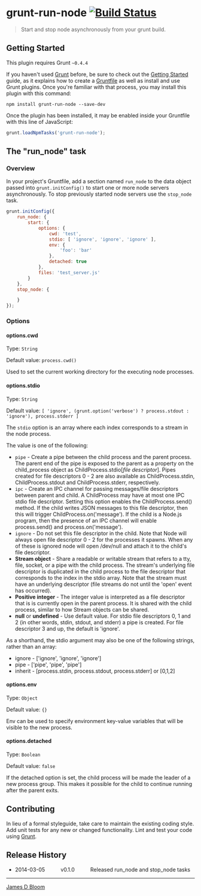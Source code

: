 # grunt-run-node [![Build Status](https://secure.travis-ci.org/jamesdbloom/grunt-run-node.png?branch=master)](http://travis-ci.org/jamesdbloom/grunt-run-node)

> Start and stop node asynchronously from your grunt build.

## Getting Started
This plugin requires Grunt `~0.4.4`

If you haven't used [Grunt](http://gruntjs.com/) before, be sure to check out the [Getting Started](http://gruntjs.com/getting-started) guide, as it explains how to create a [Gruntfile](http://gruntjs.com/sample-gruntfile) as well as install and use Grunt plugins. Once you're familiar with that process, you may install this plugin with this command:

```shell
npm install grunt-run-node --save-dev
```

Once the plugin has been installed, it may be enabled inside your Gruntfile with this line of JavaScript:

```js
grunt.loadNpmTasks('grunt-run-node');
```

## The "run_node" task

### Overview
In your project's Gruntfile, add a section named `run_node` to the data object passed into `grunt.initConfig()` to start one or more node servers asynchronously.  To stop previously started node servers use the `stop_node` task.

```js
grunt.initConfig({
    run_node: {
        start: {
            options: {
                cwd: 'test',
                stdio: [ 'ignore', 'ignore', 'ignore' ],
                env: {
                    'foo': 'bar'
                },
                detached: true
            },
            files: 'test_server.js'
        }
    },
    stop_node: {

    }
});
```

### Options

#### options.cwd
Type: `String`

Default value: `process.cwd()`

Used to set the current working directory for the executing node processes.

#### options.stdio
Type: `String`

Default value: `[ 'ignore', (grunt.option('verbose') ? process.stdout : 'ignore'), process.stderr ]`

The `stdio` option is an array where each index corresponds to a stream in the node process.

The value is one of the following:

* `pipe` - Create a pipe between the child process and the parent process. The parent end of the pipe is exposed to the parent as a property on the child_process object as ChildProcess.stdio[*file descriptor*]. Pipes created for file descriptors 0 - 2 are also available as ChildProcess.stdin, ChildProcess.stdout and ChildProcess.stderr, respectively.
* `ipc` - Create an IPC channel for passing messages/file descriptors between parent and child. A ChildProcess may have at most one IPC stdio file descriptor. Setting this option enables the ChildProcess.send() method. If the child writes JSON messages to this file descriptor, then this will trigger ChildProcess.on('message'). If the child is a Node.js program, then the presence of an IPC channel will enable process.send() and process.on('message').
* `ignore` - Do not set this file descriptor in the child. Note that Node will always open file descriptor 0 - 2 for the processes it spawns. When any of these is ignored node will open /dev/null and attach it to the child's file descriptor.
* **Stream object** - Share a readable or writable stream that refers to a tty, file, socket, or a pipe with the child process. The stream's underlying file descriptor is duplicated in the child process to the file descriptor that corresponds to the index in the stdio array. Note that the stream must have an underlying descriptor (file streams do not until the 'open' event has occurred).
* **Positive integer** - The integer value is interpreted as a file descriptor that is is currently open in the parent process. It is shared with the child process, similar to how Stream objects can be shared.
* **null** or **undefined** - Use default value. For stdio file descriptors 0, 1 and 2 (in other words, stdin, stdout, and stderr) a pipe is created. For file descriptor 3 and up, the default is 'ignore'.

As a shorthand, the stdio argument may also be one of the following strings, rather than an array:

* ignore - ['ignore', 'ignore', 'ignore']
* pipe - ['pipe', 'pipe', 'pipe']
* inherit - [process.stdin, process.stdout, process.stderr] or [0,1,2]

#### options.env
Type: `Object`

Default value: `{}`

Env can be used to specify environment key-value variables that will be visible to the new process.

#### options.detached
Type: `Boolean`

Default value: `false`

If the detached option is set, the child process will be made the leader of a new process group. This makes it possible for the child to continue running after the parent exits.

## Contributing
In lieu of a formal styleguide, take care to maintain the existing coding style. Add unit tests for any new or changed functionality. Lint and test your code using [Grunt](http://gruntjs.com/).

## Release History
 * 2014-03-05   v0.1.0   Released run_node and stop_node tasks

---

[James D Bloom](http://blog.jamesdbloom.com)
